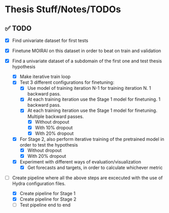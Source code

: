 # Thesis Stuff/Notes/TODOs

## ✅ TODO

- [x] Find univariate dataset for first tests

- [x] Finetune MOIRAI on this dataset in order to beat on train and validation

- [x] Find a univariate dataset of a subdomain of the first one and test thesis hypothesis
  - [x] Make iterative train loop
  - [x] Test 3 different configurations for finetuning:
    - [x] Use model of training iteration N-1 for training iteration N. 1 backward pass.
    - [x] At each training iteration use the Stage 1 model for finetuning. 1 backward pass.
    - [x] At each training iteration use the Stage 1 model for finetuning. Multiple backward passes.
      - [x] Without dropout
      - [x] With 10% dropout
      - [x] With 20% dropout
  - [x] For Stage 2, also perform iterative training of the pretrained model in order to test the hypothesis
      - [x] Without dropout
      - [x] With 20% dropout
  - [x] Experiment with different ways of evaluation/visualization
    - [x] Get forecasts and targets, in order to calculate whichever metric
- [ ] Create pipeline where all the above steps are excecuted with the use of Hydra configuration files.
  - [x] Create pipeline for Stage 1
  - [x] Create pipeline for Stage 2
  - [ ] Test pipeline end to end
